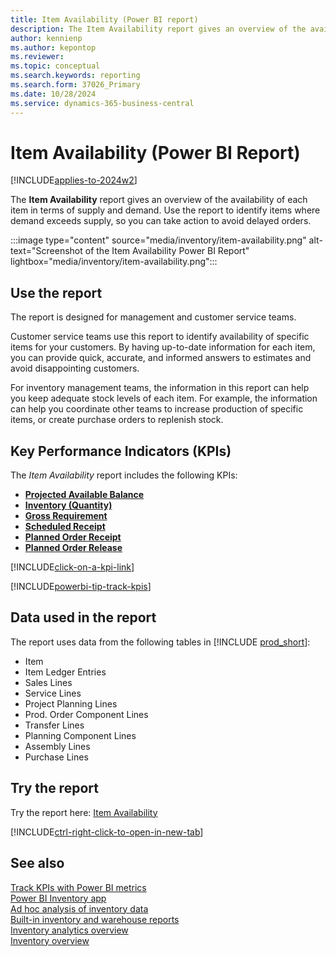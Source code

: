```yaml
---
title: Item Availability (Power BI report)
description: The Item Availability report gives an overview of the availability of each item. 
author: kennienp
ms.author: kepontop
ms.reviewer: 
ms.topic: conceptual
ms.search.keywords: reporting
ms.search.form: 37026_Primary
ms.date: 10/28/2024
ms.service: dynamics-365-business-central
---
```


# Item Availability (Power BI Report)

[!INCLUDE[applies-to-2024w2](includes/applies-to-2024w2.md)]

The **Item Availability** report gives an overview of the availability of each item in terms of supply and demand. Use the report to identify items where demand exceeds supply, so you can take action to avoid delayed orders.

:::image type="content" source="media/inventory/item-availability.png" alt-text="Screenshot of the Item Availability Power BI Report" lightbox="media/inventory/item-availability.png":::

## Use the report

The report is designed for management and customer service teams.

Customer service teams use this report to identify availability of specific items for your customers. By having up-to-date information for each item, you can provide quick, accurate, and informed answers to estimates and avoid disappointing customers.

For inventory management teams, the information in this report can help you keep adequate stock levels of each item. For example, the information can help you coordinate other teams to increase production of specific items, or create purchase orders to replenish stock.

## Key Performance Indicators (KPIs)

The *Item Availability* report includes the following KPIs:

- [**Projected Available Balance**](inventory-powerbi-kpis.md#projected-available-balance)
- [**Inventory (Quantity)**](inventory-powerbi-kpis.md#inventory-quantity)
- [**Gross Requirement**](inventory-powerbi-kpis.md#gross-requirement)
- [**Scheduled Receipt**](inventory-powerbi-kpis.md#scheduled-receipt)
- [**Planned Order Receipt**](inventory-powerbi-kpis.md#planned-order-receipt)
- [**Planned Order Release**](inventory-powerbi-kpis.md#planned-order-releases)

[!INCLUDE[click-on-a-kpi-link](includes/click-on-a-kpi-link.md)] 

[!INCLUDE[powerbi-tip-track-kpis](includes/powerbi-tip-track-kpis.md)] 


## Data used in the report

The report uses data from the following tables in [!INCLUDE [prod_short](includes/prod_short.md)]:

- Item
- Item Ledger Entries
- Sales Lines
- Service Lines
- Project Planning Lines
- Prod. Order Component Lines
- Transfer Lines
- Planning Component Lines
- Assembly Lines
- Purchase Lines

## Try the report

Try the report here: [Item Availability](https://businesscentral.dynamics.com?page=37026)

[!INCLUDE[ctrl-right-click-to-open-in-new-tab](includes/ctrl-right-click-to-open-in-new-tab.md)]

## See also

[Track KPIs with Power BI metrics](track-kpis-with-power-bi-metrics.md)  
[Power BI Inventory app](inventory-powerbi-app.md)  
[Ad hoc analysis of inventory data](ad-hoc-analysis-inventory.md)  
[Built-in inventory and warehouse reports](inventory-WMS-reports.md)  
[Inventory analytics overview](inventory-analytics-overview.md)  
[Inventory overview](inventory-manage-inventory.md)